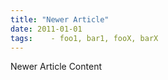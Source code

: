 ```yaml
--- 
title: "Newer Article"
date: 2011-01-01
tags:    - foo1, bar1, fooX, barX
---
```


Newer Article Content
